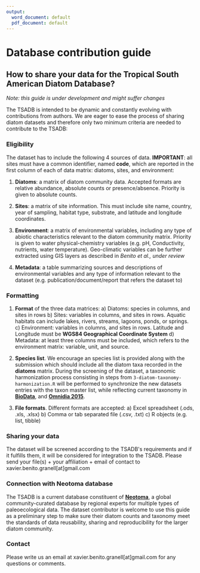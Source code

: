```yaml
---
output:
  word_document: default
  pdf_document: default
---
```

Database contribution guide
================

## How to share your data for the Tropical South American Diatom Database? 
*Note: this guide is under development and might suffer changes*

The TSADB is intended to be dynamic and constantly evolving with contributions from authors. We are eager to ease the process of sharing diatom datasets and therefore only two minimum criteria are needed to contribute to the TSADB:


### Eligibility
The dataset has to include the following 4 sources of data. **IMPORTANT**: all sites must have a common identifier, named **code**, which are reported in the first column of each of data matrix: diatoms, sites, and environment:

1. <b>Diatoms</b>: a matrix of diatom community data. Accepted formats are relative abundance, absolute counts or presence/absence. Priority is given to absolute counts.
  
2. <b>Sites</b>: a matrix of site information. This must include site name, country, year of sampling, habitat type, substrate, and latitude and longitude coordinates.
  
3. <b>Environment</b>: a matrix of environmental variables, including any type of abiotic characteristics relevant to the diatom community matrix. Priority is given to water physical-chemistry variables (e.g. pH, Conductivity, nutrients, water temperature). Geo-climatic variables can be further extracted using GIS layers as described in <i>Benito et al., under review</i>
  
4. <b>Metadata</b>: a table summarizing sources and descriptions of environmental variables and any type of information relevant to the dataset (e.g. publication/document/report that refers the dataset to)



### Formatting
1. **Format** of the three data matrices: 
      a) Diatoms: species in columns, and sites in rows
      b) Sites: variables in columns, and sites in rows. Aquatic habitats can include lakes, rivers, streams, lagoons, ponds, or springs.
      c) Environment: variables in columns, and sites in rows. Latitude and Longitude must be **WGS84 Geographical Coordinate System**
      d) Metadata: at least three columns must be included, which refers to the environment matrix: variable, unit, and source.  
      

2. **Species list**. We encourage an species list is provided along with the submission which should include all the diatom taxa recorded in the **diatoms** matrix. During the screening of the dataset, a taxonomic harmonization process consisting in steps from `3-diatom-taxonomy-harmonization.R` will be performed to synchronize the new datasets entries with the taxon master list, while reflecting current taxonomy in [**BioData**](https://apps.usgs.gov/biodata/), and [**Omnidia 2015**](https://omnidia.fr/en/).

3. **File formats**. Different formats are accepted:
      a) Excel spreadsheet (.ods, .xls, .xlsx)
      b) Comma or tab separated file (.csv, .txt)
      c) R objects (e.g. list, tibble)


### Sharing your data
The dataset will be screened according to the TSADB's requirements and if it fulfills them, it will be considered for integration to the TSADB. Please send your file(s) + your affiliation + email of contact to xavier.benito.granell[at]gmail.com 


### Connection with Neotoma database
The TSADB is a current database constituent of [**Neotoma**](www.neotomadb.org), a global community-curated database by regional experts for multiple types of paleoecological data. The dataset contributor is welcome to use this guide as a preliminary step to make sure their diatom counts and taxonomy meet the standards of data reusability, sharing and reproducibility for the larger diatom community. 

### Contact
Please write us an email at xavier.benito.granell[at]gmail.com for any questions or comments.

